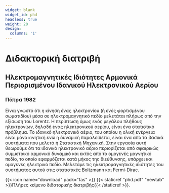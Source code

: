 ```yaml
---
widget: blank
widget_id: phd
headless: true
weight: 20
design:
  columns: '1'
---
```

# Διδακτορική διατριβή
## Ηλεκτρομαγνητικές Ιδιότητες Αρμονικά Περιορισμένου Ιδανικού Ηλεκτρονικού Αερίου
### Πάτρα 1982
 
Είναι γνωστό ότι η κίνηση ένας ηλεκτρονίου (ή ενός φορτισμένου σωματιδίου) μέσα σε ηλεκτρομαγνητικό πεδίο μελετάται πλήρως από την εξίσωση του Lorentz. Η περίπτωση όμως ενός μεγάλου πλήθους ηλεκτρονίων, δηλαδή ένας ηλεκτρονικού αερίου, είναι ένα στατιστικό πρόβλημα. Το ιδανικό ηλεκτρονικό αέριο, του οποίου η ολική ενέργεια είναι μόνο κινητική ενώ η δυναμική παραλείπεται, είναι ένα από τα βασικά συστήματα που μελετά ή Στατιστική Μηχανική. Στην εργασία αυτή θεωρούμε ότι τα ιδανικό ηλεκτρονικό αέριο περιορίζεται από σφαιρικώς συμμετρικό αρμονικό δυναμικό και εκτός από το ομογενές μαγνητικό πεδίο, το οποίο εφαρμόζεται κατά μήκος της διεύθυνσης, υπάρχει και ομογενές ηλεκτρικό πεδίο. Μελετάμε τις ηλεκτρομαγνητικές ιδιότητες του συστήματος αυτού στις στατιστικές Boltzmann και Fermi-Dirac.

{{< icon name="download" pack="fas" >}} {{< staticref "phd.pdf" "newtab" >}}Πλήρες κείμενο διδατορικής διατριβής{{< /staticref >}}.
